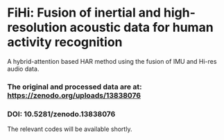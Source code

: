 # FiHi: Fusion of inertial and high-resolution acoustic data for human activity recognition

A hybrid-attention based HAR method using the fusion of IMU and Hi-res audio data.

### The original and processed data are at: https://zenodo.org/uploads/13838076
### DOI: 10.5281/zenodo.13838076

The relevant codes will be available shortly.
